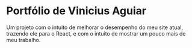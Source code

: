 
# Portfólio de Vinicius Aguiar

Um projeto com o intuito de melhorar o desempenho do meu site atual, trazendo ele para o React, e com o intuito de mostrar um pouco mais de meu trabalho.



